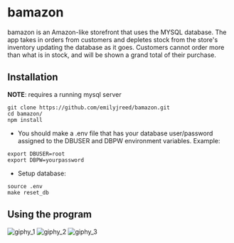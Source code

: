 # bamazon

bamazon is an Amazon-like storefront that uses the MYSQL database. The app takes in orders from customers and depletes stock from the store's inventory updating the database as it goes. Customers cannot order more than what is in stock, and will be shown a grand total of their purchase.

## Installation
**NOTE**: requires a running mysql server
```
git clone https://github.com/emilyjreed/bamazon.git
cd bamazon/
npm install
```
* You should make a .env file that has your database user/password assigned to the DBUSER and DBPW environment variables. Example:
```
export DBUSER=root
export DBPW=yourpassword
```
* Setup database:
```
source .env
make reset_db
```
## Using the program
![giphy_1](docs/giphy_1.gif)
![giphy_2](docs/giphy_2.gif)
![giphy_3](docs/giphy_3.gif)

